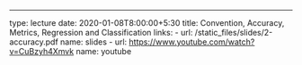 ---
type: lecture
date: 2020-01-08T8:00:00+5:30
title: Convention, Accuracy, Metrics, Regression and Classification
links: 
    - url: /static_files/slides/2-accuracy.pdf
      name: slides
    - url: https://www.youtube.com/watch?v=CuBzyh4Xmvk
      name: youtube
